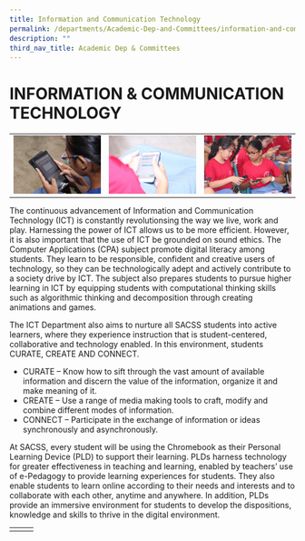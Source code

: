 ```yaml
---
title: Information and Communication Technology
permalink: /departments/Academic-Dep-and-Committees/information-and-communication-technology/
description: ""
third_nav_title: Academic Dep & Committees
---
```

# INFORMATION & COMMUNICATION TECHNOLOGY

|   |   |   |
|---|---|---|
|  ![](/images/Departments/Academic%20Dep%20&%20Comittee/Infocomm%20Technology/IMG_6805-scaled.jpg) | ![](/images/Departments/Academic%20Dep%20&%20Comittee/Infocomm%20Technology/IMG_6844-scaled.jpg)  | ![](/images/Departments/Academic%20Dep%20&%20Comittee/Infocomm%20Technology/IMG_6852-scaled.jpg)  |

The continuous advancement of Information and Communication Technology (ICT) is constantly revolutionsing the way we live, work and play. Harnessing the power of ICT allows us to be more efficient. However, it is also important that the use of ICT be grounded on sound ethics. The Computer Applications (CPA) subject promote digital literacy among students. They learn to be responsible, confident and creative users of technology, so they can be technologically adept and actively contribute to a society drive by ICT. The subject also prepares students to pursue higher learning in ICT by equipping students with computational thinking skills such as algorithmic thinking and decomposition through creating animations and games.

The ICT Department also aims to nurture all SACSS students into active learners, where they experience instruction that is student-centered, collaborative and technology enabled. In this environment, students CURATE, CREATE AND CONNECT. 

*   CURATE – Know how to sift through the vast amount of available information and discern the value of the information, organize it and make meaning of it.
*   CREATE – Use a range of media making tools to craft, modify and combine different modes of information.
*   CONNECT – Participate in the exchange of information or ideas synchronously and asynchronously.

At SACSS, every student will be using the Chromebook as their Personal Learning Device (PLD) to support their learning. PLDs harness technology for greater effectiveness in teaching and learning, enabled by teachers’ use of e-Pedagogy to provide learning experiences for students. They also enable students to learn online according to their needs and interests and to collaborate with each other, anytime and anywhere. In addition, PLDs provide an immersive environment for students to develop the dispositions, knowledge and skills to thrive in the digital environment.


|   |   |   |
|---|---|---|
|   |   |   |
